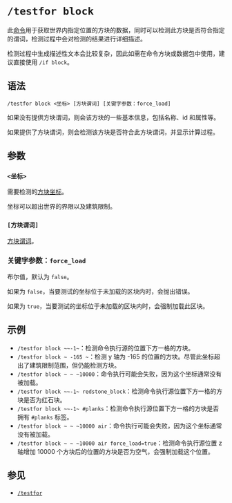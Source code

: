 # `/testfor block`

此[命令](../../zh.md)用于获取世界内指定位置的方块的数据，同时可以检测此方块是否符合指定的谓词，检测过程中会对检测的结果进行详细描述。

检测过程中生成描述性文本会比较复杂，因此如需在命令方块或数据包中使用，建议直接使用 `/if block`。

## 语法

`/testfor block <坐标> [方块谓词] [关键字参数：force_load]`

如果没有提供方块谓词，则会该方块的一些基本信息，包括名称、id 和属性等。

如果提供了方块谓词，则会检测该方块是否符合此方块谓词，并显示计算过程。

## 参数

### `<坐标>`

需要检测的[方块坐标](/documents/arguments/pos/zh.md)。

坐标可以超出世界的界限以及建筑限制。

### `[方块谓词]`

[方块谓词](/documents/arguments/block_predicate/zh.md)。

### 关键字参数：`force_load`

布尔值，默认为 `false`。

如果为 `false`，当要测试的坐标位于未加载的区块内时，会抛出错误。

如果为 `true`，当要测试的坐标位于未加载的区块内时，会强制加载此区块。

## 示例

- `/testfor block ~~-1~`：检测命令执行源的位置下方一格的方块。
- `/testfor block ~ -165 ~`：检测 y 轴为 -165 的位置的方块。尽管此坐标超出了建筑限制范围，但仍能检测方块。
- `/testfor block ~ ~ ~10000`：命令执行可能会失败，因为这个坐标通常没有被加载。
- `/testfor block ~~-1~ redstone_block`：检测命令执行源位置下方一格的方块是否为红石块。
- `/testfor block ~~-1~ #planks`：检测命令执行源位置下方一格的方块是否拥有 `#planks` 标签。
- `/testfor block ~ ~ ~10000 air`：命令执行可能会失败，因为这个坐标通常没有被加载。
- `/testfor block ~ ~ ~10000 air force_load=true`：检测命令执行源位置 z 轴增加 10000 个方块后的位置的方块是否为空气，会强制加载这个位置。

## 参见

- [`/testfor`](../zh.md)